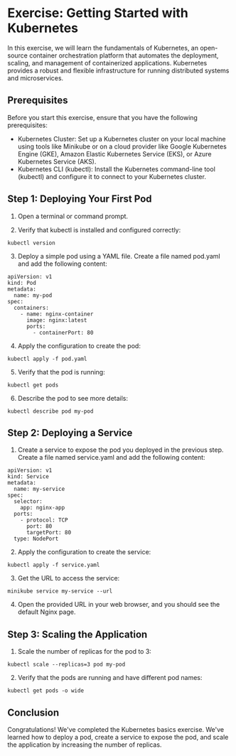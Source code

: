 # Exercise: Getting Started with Kubernetes
In this exercise, we will learn the fundamentals of Kubernetes, an open-source container orchestration platform that automates the deployment, scaling, and management of containerized applications. Kubernetes provides a robust and flexible infrastructure for running distributed systems and microservices.

## Prerequisites
Before you start this exercise, ensure that you have the following prerequisites:

- Kubernetes Cluster: Set up a Kubernetes cluster on your local machine using tools like Minikube or on a cloud provider like Google Kubernetes Engine (GKE), Amazon Elastic Kubernetes Service (EKS), or Azure Kubernetes Service (AKS).
- Kubernetes CLI (kubectl): Install the Kubernetes command-line tool (kubectl) and configure it to connect to your Kubernetes cluster.

## Step 1: Deploying Your First Pod
1. Open a terminal or command prompt.

2. Verify that kubectl is installed and configured correctly:
```
kubectl version
```
3. Deploy a simple pod using a YAML file. Create a file named pod.yaml and add the following content:
```
apiVersion: v1
kind: Pod
metadata:
  name: my-pod
spec:
  containers:
    - name: nginx-container
      image: nginx:latest
      ports:
        - containerPort: 80
```
4. Apply the configuration to create the pod:
```
kubectl apply -f pod.yaml
```
5. Verify that the pod is running:
```
kubectl get pods
```
6. Describe the pod to see more details:
```
kubectl describe pod my-pod
```
## Step 2: Deploying a Service
1. Create a service to expose the pod you deployed in the previous step. Create a file named service.yaml and add the following content:
```
apiVersion: v1
kind: Service
metadata:
  name: my-service
spec:
  selector:
    app: nginx-app
  ports:
    - protocol: TCP
      port: 80
      targetPort: 80
  type: NodePort
```
2. Apply the configuration to create the service:
```
kubectl apply -f service.yaml
```
3. Get the URL to access the service:
```
minikube service my-service --url
```
4. Open the provided URL in your web browser, and you should see the default Nginx page.

## Step 3: Scaling the Application
1. Scale the number of replicas for the pod to 3:
```
kubectl scale --replicas=3 pod my-pod
```
2. Verify that the pods are running and have different pod names:
```
kubectl get pods -o wide
```
## Conclusion
Congratulations! We've completed the Kubernetes basics exercise.
We've learned how to deploy a pod, create a service to expose the pod, and scale the application by increasing the number of replicas.
